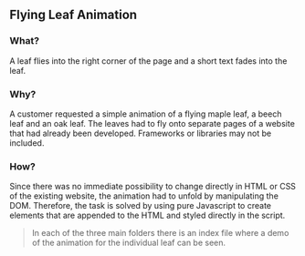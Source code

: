 ## Flying Leaf Animation

### What?
A leaf flies into the right corner of the page and a short text fades into the leaf.

### Why?
A customer requested a simple animation of a flying maple leaf, a beech leaf and an oak leaf. The leaves had to fly onto separate pages of a website that had already been developed. Frameworks or libraries may not be included.

### How?
Since there was no immediate possibility to change directly in HTML or CSS of the existing website, the animation had to unfold by manipulating the DOM. Therefore, the task is solved by using pure Javascript to create elements that are appended to the HTML and styled directly in the script.

> In each of the three main folders there is an index file where a demo of the animation for the individual leaf can be seen.
